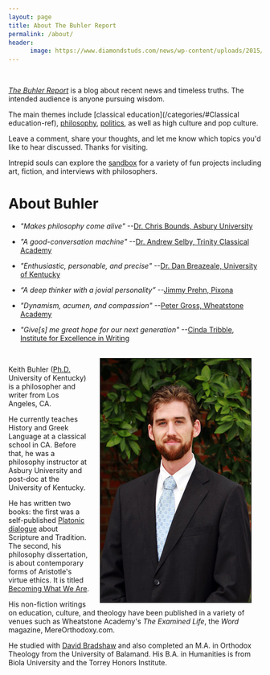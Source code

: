 ```yaml
---
layout: page
title: About The Buhler Report
permalink: /about/
header:
      image: https://www.diamondstuds.com/news/wp-content/uploads/2015/06/UDR_3.0_LosAngeles.jpg
--- 
```


<br> 


[*The Buhler Report*](/blog) is a blog about recent news and timeless truths. The intended audience is anyone pursuing wisdom. 

The main themes include [classical education](/categories/#Classical education-ref), [philosophy](/categories/#Philosophy-ref), [politics](/categories/#Politics-ref), as well as high culture and pop culture. 

Leave a comment, share your thoughts, and let me know which topics you'd like to hear discussed. Thanks for visiting. 

Intrepid souls can explore the [sandbox](/sandbox/) for a variety of fun projects including art, fiction, and interviews with philosophers. 



# About Buhler

* *"Makes philosophy come alive"*  --[Dr. Chris Bounds, Asbury University](https://www.asbury.edu/academics/departments/christian-studies-philosophy/faculty-staff/chris-bounds)

* *"A good-conversation machine"* --[Dr. Andrew Selby, Trinity Classical Academy](https://baylor.academia.edu/AndrewSelby)

* *"Enthusiastic, personable, and precise"* --[Dr. Dan Breazeale, University of Kentucky](https://philosophy.as.uky.edu/users/breazeal)

* *“A deep thinker with a jovial personality”* --[Jimmy Prehn, Pixona](https://www.linkedin.com/in/jrprehn/)

*  *"Dynamism, acumen, and compassion"*   --[Peter Gross, Wheatstone Academy](http://www.wheatstoneministries.com/people/)

* *"Give[s] me great hope for our next generation"* --[Cinda Tribble, Institute for Excellence in Writing](http://iew.com/cinda-tribble)


<br>

<img src="/images/keithbuhler-golden.jpg" align="right" hspace="20" border="1px">

Keith Buhler ([Ph.D.](/phd) University of Kentucky) is a philosopher and writer from Los Angeles, CA.

He currently teaches History and Greek Language at a classical school in CA. Before that, he was a philosophy instructor at Asbury University and post-doc at the University of Kentucky. 

He has written two books: the first was a self-published [Platonic dialogue](http://bitly.com/ScriptureOrTradition) about Scripture and Tradition. The second, his philosophy dissertation, is about contemporary forms of Aristotle's virtue ethics. It is titled [Becoming What We Are](/phd). 

His non-fiction writings on education, culture, and theology have been published in a variety of venues such as Wheatstone Academy's *The Examined Life*, the *Word* magazine, MereOrthodoxy.com.

He studied with [David Bradshaw](https://uky.academia.edu/DBradshaw) and also completed an M.A. in Orthodox Theology from the University of Balamand. His B.A. in Humanities is from Biola University and the Torrey Honors Institute.  
